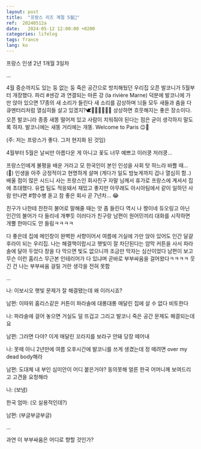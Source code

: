 ```yaml
---
layout: post
title:  "프랑스 리즈 계절 5월🩷"
ref:  20240512a
date:   2024-05-12 12:00:00 +0200
categories: lifelog
tags: france
lang: ko
---
```


프랑스 인생 2년 1개월 3일차

...

4월 중순까지도 있는 둥 없는 둥 죽은 공간으로 방치해뒀던 우리집 오픈 발코니가 5월부터 개장했다. 파리 #센강 과 연결되는 마른 강 (la rivière Marne) 덕분에 발코니에 가만 앉아 있으면 17종의 새 소리가 들린다 새 소리를 감상하며 늬들 모두 새들과 춤을 다큐멘터리처럼 열심히들 살고 있겠지?🕊️🦜🦆🦢💃🕺👯 상상하면 흐뭇해지는 좋은 장소이다. 오픈 발코니라 종종 새똥 떨어져 있고 사람이 치워줘야 된다는 점은 굳이 생각하지 말도록 하자. 발코니에는 새똥 거리에는 개똥. Welcome to Paris 😉🤣 

(주: 저는 프랑스가 좋다. 그저 현지화 된 것임)

4월부터 5월은 날씨만 아름다운 게 아니고 꽃도 너무 예쁘고 이러쿵 저러쿵…

프랑스인에게 불평을 배운 거라고 모 한국인이 본인 인성을 사회 탓 하느라 바쁠 때… (🤣) 인생을 아주 긍정적이고 현명하게 살며 (게다가 일도 밤늦게까지 겁나 열심히 함..) 배울 점이 많은 시드니 사는 프랑스인 회사친구 자말 님께서 휴가로 프랑스에 계셔서 집에 초대했다. 유럽 팀도 적응돼서 재밌고 좋지만 아무래도 아시아팀에서 같이 일하던 사람 만나면 #향수병 돋고 참 좋은 회사 곧 7년차... 😂 

친구가 나한테 찬찬히 불어로 말해줄 때는 앗 좀 들린다 역시 나 짱이네 듀오링고 아닌 인간의 불어가 다 들리네 개뿌듯 이러다가 친구랑 남편이 원어민끼리 대화를 시작하면 개뿔 한마디도 안 들림ㅋㅋㅋㅋ

다 좋은데 집에 메인창이 완벽한 서향이어서 여름에 거실에 가만 앉아 있어도 인간 달걀후라이 되는 우리집. 나는 해결책이랍시고 햇빛이 잘 차단된다는 암막 커튼을 사서 파라솔에 달아 두었다 창을 다 막으면 빛도 없으니까 조금만 막자는 심산이었다 남편이 보고 무슨 이런 홈리스 무근본 인테리어가 다 있냐며 곧바로 부부싸움을 걸어왔다ㅋㅋㅋㅋ 웃긴 건 나는 부부싸움 걸릴 거란 생각을 전혀 못함

...

나: 이보시오 햇빛 문제가 잘 해결됐는데 왜 이러시죠?

남편: 이따위 홈리스같은 커튼이 파라솔에 대롱대롱 매달린 집에 살 수 없다 비토한다

나: 파라솔에 걸어 놓으면 거실도 덜 뜨겁고 그리고 발코니 죽은 공간 문제도 해결되는데요

남편: 그러면 다야? 이게 매달린 꼬라지를 보라구 안돼 당장 떼어내

나: 못떼 아니 2년만에 여름 오후시간에 발코니를 쓰게 생겼는데 정 떼려면 over my dead body해라

남편: 도대체 내 부인 심미안이 어디 붙은거야? 동의못해 얼른 한국 어머니께 보여드리고 고견을 요청해라

나: (보냄)

한국 엄마: (오 실용적인데?)

남편: (부글부글부글)

...

과연 이 부부싸움은 어디로 향할 것인가?